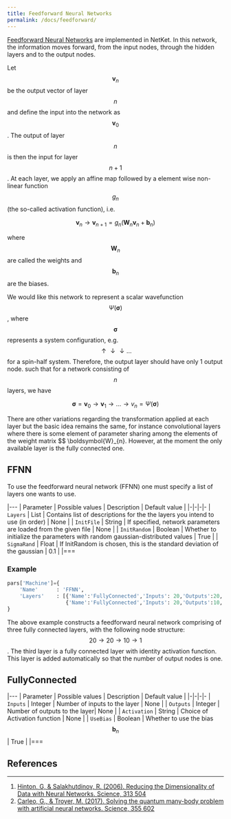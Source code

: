 ```yaml
---
title: Feedforward Neural Networks
permalink: /docs/feedforward/
---
```


[Feedforward Neural Networks](https://en.wikipedia.org/wiki/Feedforward_neural_network) are implemented in NetKet. In this network, the information moves forward, from the input nodes, through the hidden layers and to the output nodes.

Let $$ \boldsymbol{v}_n $$ be the output vector of layer $$ n $$ and define the input into the network as $$ \boldsymbol{v}_0 $$. The output of layer $$ n $$ is then the input for layer $$ n + 1 $$. At each layer, we apply an affine map followed by a element wise non-linear function $$ g_{n} $$ (the so-called activation function), i.e.

$$
\boldsymbol{v}_n \rightarrow \boldsymbol{v}_{n+1} = g_{n}(\boldsymbol{W}_{n}\boldsymbol{v}_{n} + \boldsymbol{b}_{n}  )
$$

where $$ \boldsymbol{W}_{n} $$ are called the weights and $$ \boldsymbol{b}_{n} $$ are the biases.

We would like this network to represent a scalar wavefunction $$ \Psi(\boldsymbol{\sigma}) $$, where $$ \boldsymbol{\sigma} $$ represents a system configuration, e.g. $$ \uparrow\downarrow\downarrow \dots $$ for a spin-half system. Therefore, the output layer should have only 1 output node. such that for a network consisting of $$ n $$ layers, we have

$$
\boldsymbol{\sigma} = \boldsymbol{v}_{0} \rightarrow \boldsymbol{v}_{1} \rightarrow \dots \rightarrow v_{n} = \Psi(\boldsymbol{\sigma})
$$

There are other variations regarding the transformation applied at each layer but the basic idea remains the same, for instance convolutional layers where there is some element of parameter sharing among the elements of the weight matrix $$ \boldsymbol{W}_{n}. However, at the moment the only available layer is the fully connected one.

<h2 class="bg-primary">FFNN</h2>
To use the feedforward neural network (FFNN) one must specify a list of layers one wants to use.

|---
| Parameter | Possible values | Description | Default value |
|-|-|-|-
| `Layers` | List | Contains list of descriptions for the the layers you intend to use (in order) | None |
| `InitFile` | String |  If specified, network parameters are loaded from the given file | None |
| `InitRandom` | Boolean |  Whether to initialize the parameters with random gaussian-distributed values | True |
| `SigmaRand` | Float |  If InitRandom is chosen, this is the standard deviation of the gaussian  | 0.1 |
|===

### Example
```python
pars['Machine']={
    'Name'      : 'FFNN',
    'Layers'    : [{'Name':'FullyConnected','Inputs': 20,'Outputs':20,'Activation':'Lncosh'},
                   {'Name':'FullyConnected','Inputs': 20,'Outputs':10,'Activation':'Lncosh'}],
}
```

The above example constructs a feedforward neural network comprising of three fully connected layers, with the following node structure: $$ 20 \rightarrow 20 \rightarrow 10 \rightarrow 1 $$. The third layer is a fully connected layer with identity activation function. This layer is added automatically so that the number of output nodes is one.

<h2 class="bg-primary">FullyConnected</h2>

|---
| Parameter | Possible values | Description | Default value |
|-|-|-|-
| `Inputs` | Integer | Number of inputs to the layer | None |
| `Outputs` | Integer | Number of outputs to the layer| None |
| `Activation` | String |  Choice of Activation function | None |
| `UseBias` | Boolean |  Whether to use the bias $$ \boldsymbol{b}_n $$ | True |
|===

## References
---------------
1. [Hinton, G, & Salakhutdinov, R. (2006). Reducing the Dimensionality of Data with Neural Networks. Science, 313 504](http://science.sciencemag.org/content/313/5786/504)
2. [Carleo, G., & Troyer, M. (2017). Solving the quantum many-body problem with artificial neural networks. Science, 355 602](http://science.sciencemag.org/content/355/6325/602)
